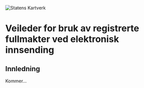 ![Statens Kartverk](https://github.com/kartverket/etinglysing-systembeskrivelse/blob/master/doc/kartverket.png)


# Veileder for bruk av registrerte fullmakter ved elektronisk innsending


## Innledning

Kommer...